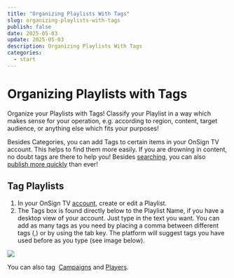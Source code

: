 ```yaml
---
title: "Organizing Playlists With Tags"
slug: organizing-playlists-with-tags
publish: false
date: 2025-05-03
update: 2025-05-03
description: Organizing Playlists With Tags
categories:
  - start
---
```


Organizing Playlists with Tags
==============================

Organize your Playlists with Tags! Classify your Playlist in a way which makes sense for your operation, e.g. according to region, content, target audience, or anything else which fits your purposes!

Besides Categories, you can add Tags to certain items in your OnSign TV account. This helps to find them more easily. If you are drowning in content, no doubt tags are there to help you! Besides [searching](/create-your-first-campaign/searching-campaigns-by-tag), you can also [publish more quickly](/basics-publishing/publish-tag-filtered-content) than ever!

Tag Playlists
-------------

1. In your OnSign TV [account](https://app.onsign.tv/content/), create or edit a Playlist.
2. The Tags box is found directly below to the Playlist Name, if you have a desktop view of your account. Just type in the text you want. You can add as many tags as you need by placing a comma between different tags (,) or by using the tab key. The platform will suggest tags you have used before as you type (see image below).

![](https://static.helpjuice.com/helpjuice_production/uploads/upload/image/23821/direct/1731621707869/playlists-with-tags.jpg)

You can also tag  [Campaigns](/create-your-first-campaign/organizing-campaigns-with-tags) and [Players](/players/organizing-players-with-tags).
